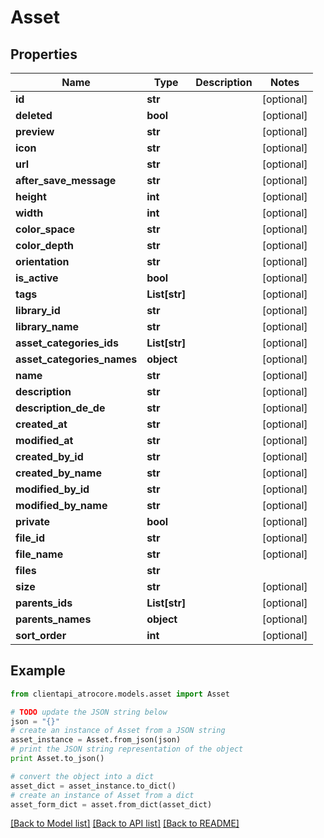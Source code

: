 # Asset


## Properties
Name | Type | Description | Notes
------------ | ------------- | ------------- | -------------
**id** | **str** |  | [optional] 
**deleted** | **bool** |  | [optional] 
**preview** | **str** |  | [optional] 
**icon** | **str** |  | [optional] 
**url** | **str** |  | [optional] 
**after_save_message** | **str** |  | [optional] 
**height** | **int** |  | [optional] 
**width** | **int** |  | [optional] 
**color_space** | **str** |  | [optional] 
**color_depth** | **str** |  | [optional] 
**orientation** | **str** |  | [optional] 
**is_active** | **bool** |  | [optional] 
**tags** | **List[str]** |  | [optional] 
**library_id** | **str** |  | [optional] 
**library_name** | **str** |  | [optional] 
**asset_categories_ids** | **List[str]** |  | [optional] 
**asset_categories_names** | **object** |  | [optional] 
**name** | **str** |  | [optional] 
**description** | **str** |  | [optional] 
**description_de_de** | **str** |  | [optional] 
**created_at** | **str** |  | [optional] 
**modified_at** | **str** |  | [optional] 
**created_by_id** | **str** |  | [optional] 
**created_by_name** | **str** |  | [optional] 
**modified_by_id** | **str** |  | [optional] 
**modified_by_name** | **str** |  | [optional] 
**private** | **bool** |  | [optional] 
**file_id** | **str** |  | [optional] 
**file_name** | **str** |  | [optional] 
**files** | **str** |  | 
**size** | **str** |  | [optional] 
**parents_ids** | **List[str]** |  | [optional] 
**parents_names** | **object** |  | [optional] 
**sort_order** | **int** |  | [optional] 

## Example

```python
from clientapi_atrocore.models.asset import Asset

# TODO update the JSON string below
json = "{}"
# create an instance of Asset from a JSON string
asset_instance = Asset.from_json(json)
# print the JSON string representation of the object
print Asset.to_json()

# convert the object into a dict
asset_dict = asset_instance.to_dict()
# create an instance of Asset from a dict
asset_form_dict = asset.from_dict(asset_dict)
```
[[Back to Model list]](../README.md#documentation-for-models) [[Back to API list]](../README.md#documentation-for-api-endpoints) [[Back to README]](../README.md)


